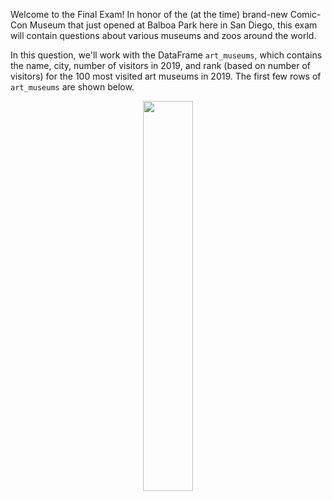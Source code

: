 Welcome to the Final Exam! In honor of the (at the time) brand-new Comic-Con Museum that just opened at Balboa Park here in San Diego, this exam will contain questions about various museums and zoos around the world.

In this question, we'll work with the DataFrame `art_museums`, which contains the name, city, number of visitors in 2019, and rank (based on number of visitors) for the 100 most visited art museums in 2019. The first few rows of `art_museums` are shown below.

<center><img src='../assets/images/fa21-final/art_museums.png' width=40%></center>
<br>
